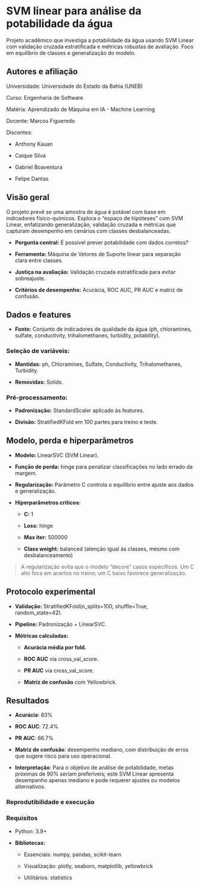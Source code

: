 # SVM linear para análise da potabilidade da água
Projeto acadêmico que investiga a potabilidade da água usando SVM Linear com validação cruzada estratificada e métricas robustas de avaliação. Foco em equilíbrio de classes e generalização do modelo.

## Autores e afiliação
Universidade: Universidade do Estado da Bahia (UNEB)

Curso: Engenharia de Software

Matéria: Aprendizado de Máquina em IA - Machine Learning

Docente: Marcos Figueredo

Discentes:
+ Anthony Kauan

+ Caique Silva

+ Gabriel Boaventura

+ Felipe Dantas

## Visão geral
O projeto prevê se uma amostra de água é potável com base em indicadores físico-químicos. Explora o “espaço de hipóteses” com SVM Linear, enfatizando generalização, validação cruzada e métricas que capturam desempenho em cenários com classes desbalanceadas.

- **Pergunta central:** É possível prever potabilidade com dados corretos?

- **Ferramenta:** Máquina de Vetores de Suporte linear para separação clara entre classes.

- **Justiça na avaliação:** Validação cruzada estratificada para evitar sobreajuste.

- **Critérios de desempenho:** Acurácia, ROC AUC, PR AUC e matriz de confusão.

## Dados e features
+ **Fonte:** Conjunto de indicadores de qualidade da água (ph, chloramines, sulfate, conductivity, trihalomethanes, turbidity, potability).

### Seleção de variáveis:

+ **Mantidas:** ph, Chloramines, Sulfate, Conductivity, Trihalomethanes, Turbidity.

+ **Removidas:** Solids.

### Pré-processamento:

+ **Padronização:** StandardScaler aplicado às features.

+ **Divisão:** StratifiedKFold em 100 partes para treino e teste.

## Modelo, perda e hiperparâmetros
+ **Modelo:** LinearSVC (SVM Linear).

+ **Função de perda:** hinge para penalizar classificações no lado errado da margem.

+ **Regularização:** Parâmetro C controla o equilíbrio entre ajuste aos dados e generalização.

+ **Hiperparâmetros críticos:**

  - **C:** 1

  - **Loss:** hinge

  - **Max iter:** 500000

  - **Class weight:** balanced (atenção igual às classes, mesmo com desbalanceamento)

> A regularização evita que o modelo “decore” casos específicos. Um C alto foca em acertos no treino; um C baixo favorece generalização.

## Protocolo experimental
+ **Validação:** StratifiedKFold(n_splits=100, shuffle=True, random_state=42).

+ **Pipeline:** Padronização + LinearSVC.

+ **Métricas calculadas:**

  + **Acurácia média por fold.**

  + **ROC AUC** via cross_val_score.

  + **PR AUC** via cross_val_score.

  + **Matriz de confusão** com Yellowbrick.

## Resultados
+ **Acurácia**: 83%

+ **ROC AUC**: 72.4%

+ **PR AUC**: 66.7%

+ **Matriz de confusão**: desempenho mediano, com distribuição de erros que sugere risco para uso operacional.

+ **Interpretação**: Para o objetivo de análise de potabilidade, metas próximas de 90% seriam preferíveis; este SVM Linear apresenta desempenho apenas mediano e pode requerer ajustes ou modelos alternativos.

### Reprodutibilidade e execução
### Requisitos
+ Python: 3.9+

+ **Bibliotecas:**

  + Essenciais: numpy, pandas, scikit-learn

  + Visualização: plotly, seaborn, matplotlib, yellowbrick

  + Utilitários: statistics
